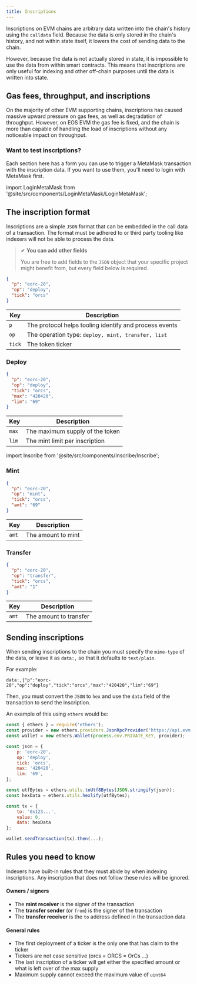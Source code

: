 ```yaml
---
title: Inscriptions
---
```


Inscriptions on EVM chains are arbitrary data written into the chain's history using the `calldata` field.
Because the data is only stored in the chain's history, and not within state itself, it lowers the cost of
sending data to the chain.

However, because the data is not actually stored in state, it is impossible to use the data from within smart contracts.
This means that inscriptions are only useful for indexing and other off-chain purposes until the data is written into state.

## Gas fees, throughput, and inscriptions

On the majority of other EVM supporting chains, inscriptions has caused massive upward pressure on gas fees, as well as
degradation of throughput. However, on EOS EVM the gas fee is fixed, and the chain is more than capable of handling the
load of inscriptions without any noticeable impact on throughput.

### Want to test inscriptions?

Each section here has a form you can use to trigger a MetaMask transaction with the inscription data.
If you want to use them, you'll need to login with MetaMask first.

<!-- translation-ignore -->

import LoginMetaMask from '@site/src/components/LoginMetaMask/LoginMetaMask';

<LoginMetaMask />

<!-- end-translation-ignore -->

## The inscription format

Inscriptions are a simple `JSON` format that can be embedded in the call data of a transaction.
The format must be adhered to or third party tooling like indexers will not be able to process the data.

> ✔ **You can add other fields**
>
> You are free to add fields to the `JSON` object that your specific project might benefit from,
> but every field below is required.

```json
{
  "p": "eorc-20",
  "op": "deploy",
  "tick": "orcs"
}
```

| Key | Description                                            |
| --- |--------------------------------------------------------|
| `p` | The protocol helps tooling identify and process events |
| `op` | The operation type: `deploy, mint, transfer, list`      |
| `tick` | The token ticker                                       |


### Deploy

```json
{ 
  "p": "eorc-20",
  "op": "deploy",
  "tick": "orcs",
  "max": "420420",
  "lim": "69"
}
```

| Key | Description                     |
| --- |---------------------------------|
| `max` | The maximum supply of the token |
| `lim` | The mint limit per inscription  |

<!-- translation-ignore -->

import Inscribe from '@site/src/components/Inscribe/Inscribe';

<Inscribe type="deploy" />

<!-- end-translation-ignore -->


### Mint

```json
{ 
  "p": "eorc-20",
  "op": "mint",
  "tick": "orcs",
  "amt": "69"
}
```

| Key | Description |
| --- |-------------|
| `amt` | The amount to mint |

<!-- translation-ignore -->

<Inscribe type="mint" />

<!-- end-translation-ignore -->


### Transfer

```json
{ 
  "p": "eorc-20",
  "op": "transfer",
  "tick": "orcs",
  "amt": "1"
}
```

| Key | Description |
| --- |-------------|
| `amt` | The amount to transfer |

<!-- translation-ignore -->

<Inscribe type="transfer" />

<!-- end-translation-ignore -->


## Sending inscriptions

When sending inscriptions to the chain you must specify the `mime-type` of the data, or leave it as `data:,` so that it
defaults to `text/plain`.

For example:

```
data:,{"p":"eorc-20","op":"deploy","tick":"orcs","max":"420420","lim":"69"}
```

Then, you must convert the `JSON` to `hex` and use the `data` field of the transaction to send the inscription.

An example of this using `ethers` would be:

```js
const { ethers } = require('ethers');
const provider = new ethers.providers.JsonRpcProvider('https://api.evm.eosnetwork.com/');
const wallet = new ethers.Wallet(process.env.PRIVATE_KEY, provider);

const json = {
    p: 'eorc-20',
    op: 'deploy',
    tick: 'orcs',
    max: '420420',
    lim: '69',
};

const utfBytes = ethers.utils.toUtf8Bytes(JSON.stringify(json));
const hexData = ethers.utils.hexlify(utfBytes);

const tx = {
    to: '0x123...',
    value: 0,
    data: hexData
};

wallet.sendTransaction(tx).then(...);
```

## Rules you need to know

Indexers have built-in rules that they must abide by when indexing inscriptions. Any inscription that does not follow these
rules will be ignored.

#### Owners / signers

- The **mint receiver** is the signer of the transaction
- The **transfer sender** (or `from`) is the signer of the transaction
- The **transfer receiver** is the `to` address defined in the transaction data

#### General rules

- The first deployment of a ticker is the only one that has claim to the ticker
- Tickers are not case sensitive (orcs = ORCS = OrCs ...)
- The last inscription of a ticker will get either the specified amount or what is left over of the max supply
- Maximum supply cannot exceed the maximum value of `uint64`
